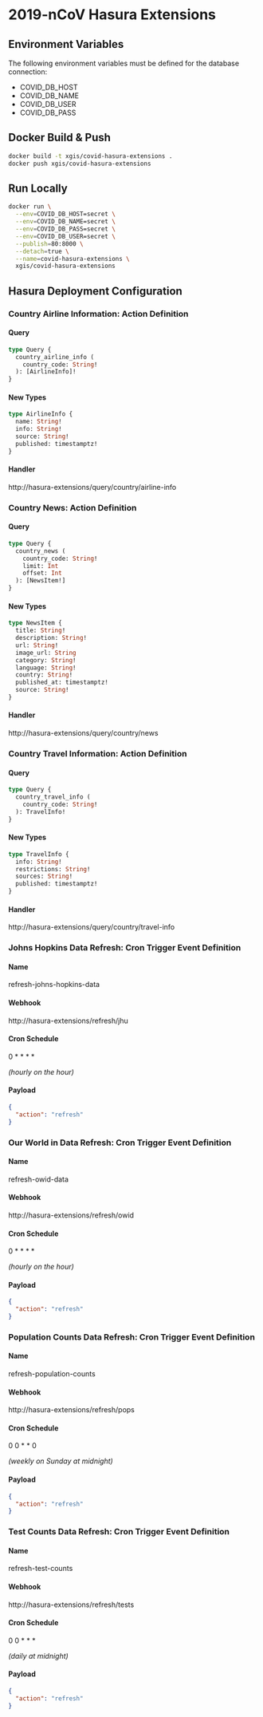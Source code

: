 # 2019-nCoV Hasura Extensions

## Environment Variables

The following environment variables must be defined for the database connection:

* COVID_DB_HOST
* COVID_DB_NAME
* COVID_DB_USER
* COVID_DB_PASS

## Docker Build & Push

```bash
docker build -t xgis/covid-hasura-extensions .
docker push xgis/covid-hasura-extensions
```

## Run Locally

```bash
docker run \
  --env=COVID_DB_HOST=secret \
  --env=COVID_DB_NAME=secret \
  --env=COVID_DB_PASS=secret \
  --env=COVID_DB_USER=secret \
  --publish=80:8000 \
  --detach=true \
  --name=covid-hasura-extensions \
  xgis/covid-hasura-extensions
```

## Hasura Deployment Configuration

### Country Airline Information: Action Definition

#### Query

```graphql
type Query {
  country_airline_info (
    country_code: String!
  ): [AirlineInfo]!
}
```

#### New Types

```graphql
type AirlineInfo {
  name: String!
  info: String!
  source: String!
  published: timestamptz!
}
```

#### Handler

http://hasura-extensions/query/country/airline-info

### Country News: Action Definition

#### Query

```graphql
type Query {
  country_news (
    country_code: String!
    limit: Int
    offset: Int
  ): [NewsItem!]
}
```

#### New Types

```graphql
type NewsItem {
  title: String!
  description: String!
  url: String!
  image_url: String
  category: String!
  language: String!
  country: String!
  published_at: timestamptz!
  source: String!
}
```

#### Handler

http://hasura-extensions/query/country/news

### Country Travel Information: Action Definition

#### Query

```graphql
type Query {
  country_travel_info (
    country_code: String!
  ): TravelInfo!
}
```

#### New Types

```graphql
type TravelInfo {
  info: String!
  restrictions: String!
  sources: String!
  published: timestamptz!
}
```

#### Handler

http://hasura-extensions/query/country/travel-info

### Johns Hopkins Data Refresh: Cron Trigger Event Definition

#### Name

refresh-johns-hopkins-data

#### Webhook

http://hasura-extensions/refresh/jhu

#### Cron Schedule

0 * * * *

_(hourly on the hour)_

#### Payload

```json
{
  "action": "refresh"
}
```

### Our World in Data Refresh: Cron Trigger Event Definition

#### Name

refresh-owid-data

#### Webhook

http://hasura-extensions/refresh/owid

#### Cron Schedule

0 * * * *

_(hourly on the hour)_

#### Payload

```json
{
  "action": "refresh"
}
```

### Population Counts Data Refresh: Cron Trigger Event Definition

#### Name

refresh-population-counts

#### Webhook

http://hasura-extensions/refresh/pops

#### Cron Schedule

0 0 * * 0

_(weekly on Sunday at midnight)_

#### Payload

```json
{
  "action": "refresh"
}
```

### Test Counts Data Refresh: Cron Trigger Event Definition

#### Name

refresh-test-counts

#### Webhook

http://hasura-extensions/refresh/tests

#### Cron Schedule

0 0 * * *

_(daily at midnight)_

#### Payload

```json
{
  "action": "refresh"
}
```
